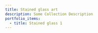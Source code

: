 ```yaml
---
title: Stained glass art
description: Some Collection Description
portfolio_items:
  - title: Stained glass 1
---
```

